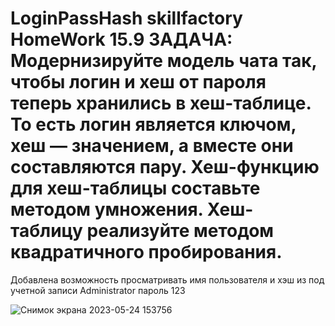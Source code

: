 # LoginPassHash skillfactory HomeWork 15.9 ЗАДАЧА: Модернизируйте модель чата так, чтобы логин и хеш от пароля теперь хранились в хеш-таблице. То есть логин является ключом, хеш — значением, а вместе они составляются пару. Хеш-функцию для хеш-таблицы составьте методом умножения. Хеш-таблицу реализуйте методом квадратичного пробирования.
Добавлена возможность просматривать имя пользователя и хэш из под учетной записи Administrator пароль 123

![Снимок экрана 2023-05-24 153756](https://github.com/gexadax/LoginPassHash/assets/118321455/0e1c301b-e49b-4e16-84f1-3a6d96b1beae)
